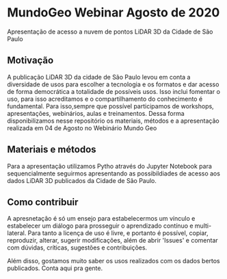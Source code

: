 # MundoGeo Webinar Agosto de 2020

Apresentação de acesso a nuvem de pontos LiDAR 3D da Cidade de São Paulo

## Motivação

A publicação LiDAR 3D da cidade de São Paulo levou em conta a diversidade de usos para escolher a tecnologia e os formatos e dar acesso de forma democrática a totalidade de possíveis usos. Isso inclui fomentar o uso, para isso acreditamos e o compartilhamento do conhecimento é fundamental. Para isso,sempre que possível participamos de workshops, apresentações, webinários, aulas e treinamentos. Dessa forma disponibilizamos nesse repositório os materiais, métodos e a apresentação realizada em 04 de Agosto no Webinário Mundo Geo

## Materiais e métodos

Para a apresentação utilizamos Pytho através do Jupyter Notebook para sequencialmente seguirmos apresentando as possibildiades de acesso aos dados LiDAR 3D publicados da Cidade de São Paulo. 

## Como contribuir

A apresnetação é só um ensejo para estabelecermos um vínculo e estabelecer um diálogo para prosseguir o aprendizado contínuo e multi-lateral. Para tanto a licença de uso é livre, e portanto é possível, copiar, reproduzir, alterar, sugerir modificações, além de abrir 'Issues' e comentar com dúvidas, críticas, sugestões e contribuições.

Além disso, gostamos muito saber os usos realizados com os dados bertos publicados. Conta aqui pra gente.
